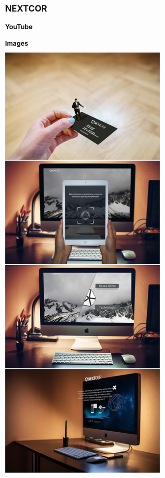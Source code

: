 # NEXTCOR

## YouTube

## Images
[![App](https://github.com/kamildyjak/NEXTCOR/blob/master/Holo.jpg)](https://github.com/kamildyjak/NEXTCOR/blob/master/Holo.jpg)
[![App](https://github.com/kamildyjak/NEXTCOR/blob/master/App_1.jpg)](https://github.com/kamildyjak/NEXTCOR/blob/master/App_1.jpg)
[![App](https://github.com/kamildyjak/NEXTCOR/blob/master/App_2.jpg)](https://github.com/kamildyjak/NEXTCOR/blob/master/App_2.jpg)
[![App](https://github.com/kamildyjak/NEXTCOR/blob/master/App_3.jpg)](https://github.com/kamildyjak/NEXTCOR/blob/master/App_3.jpg)
